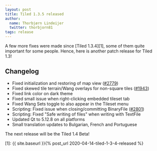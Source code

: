 ```yaml
---
layout: post
title: Tiled 1.3.5 released
author:
  name: Thorbjørn Lindeijer
  twitter: thorbjorn81
tags: release
---
```


A few more fixes were made since [Tiled 1.3.4][1], some of them quite important for some people. Hence, here is another patch release for Tiled 1.3!

Changelog
---------

*   Fixed initialization and restoring of map view ([#2779](https://github.com/bjorn/tiled/issues/2779))
*   Fixed skewed tile terrain/Wang overlays for non-square tiles ([#1943](https://github.com/bjorn/tiled/issues/1943))
*   Fixed link color on dark theme
*   Fixed small issue when right-clicking embedded tileset tab
*   Fixed Wang Sets toggle to also appear in the Tileset menu
*   Scripting: Fixed issue when closing/committing BinaryFile ([#2801](https://github.com/bjorn/tiled/issues/2801))
*   Scripting: Fixed "Safe writing of files" when writing with TextFile
*   Updated Qt to 5.12.8 on all platforms
*   Small translation updates to Bulgarian, French and Portuguese

The next release will be the Tiled 1.4 Beta!

[1]: {{ site.baseurl }}{% post_url 2020-04-14-tiled-1-3-4-released %}
